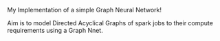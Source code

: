 My Implementation of a simple Graph Neural Network!

Aim is to model Directed Acyclical Graphs of spark jobs to their compute requirements using a Graph Nnet.
